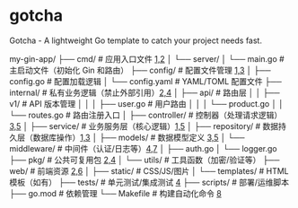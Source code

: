 # gotcha
Gotcha - A lightweight Go template to catch your project needs fast.

my-gin-app/
├── cmd/                  # 应用入口文件 [1,2](@ref)
│   └── server/
│       └── main.go       # 主启动文件（初始化 Gin 和路由）
├── config/               # 配置文件管理 [1,3](@ref)
│   ├── config.go         # 配置加载逻辑
│   └── config.yaml       # YAML/TOML 配置文件
├── internal/             # 私有业务逻辑（禁止外部引用）[2,4](@ref)
│   ├── api/              # 路由层
│   │   ├── v1/           # API 版本管理
│   │   │   ├── user.go   # 用户路由
│   │   │   └── product.go
│   │   └── routes.go     # 路由注册入口
│   ├── controller/       # 控制器（处理请求逻辑）[3,5](@ref)
│   ├── service/          # 业务服务层（核心逻辑）[1,5](@ref)
│   ├── repository/       # 数据持久层（数据库操作）[1,3](@ref)
│   ├── models/           # 数据模型定义 [3,5](@ref)
│   └── middleware/       # 中间件（认证/日志等）[4,7](@ref)
│       ├── auth.go
│       └── logger.go
├── pkg/                  # 公共可复用包 [2,4](@ref)
│   └── utils/            # 工具函数（加密/验证等）
├── web/                  # 前端资源 [2,6](@ref)
│   ├── static/           # CSS/JS/图片
│   └── templates/        # HTML 模板（如有）
├── tests/                # 单元测试/集成测试 [4](@ref)
├── scripts/              # 部署/运维脚本
├── go.mod                # 依赖管理
└── Makefile              # 构建自动化命令 [8](@ref)
